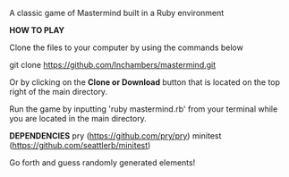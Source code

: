 A classic game of Mastermind built in a Ruby environment

**HOW TO PLAY**

Clone the files to your computer by using the commands below

git clone
https://github.com/lnchambers/mastermind.git

Or by clicking on the **Clone or Download** button that is located on the top right of the main directory.

Run the game by inputting 'ruby mastermind.rb' from your terminal while you are located in the main directory.

**DEPENDENCIES**
pry (https://github.com/pry/pry)
minitest (https://github.com/seattlerb/minitest)

Go forth and guess randomly generated elements!
